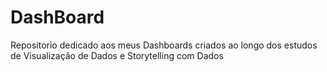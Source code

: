 # DashBoard
Repositorio dedicado aos meus Dashboards criados ao longo dos estudos de Visualização de Dados e Storytelling com Dados
